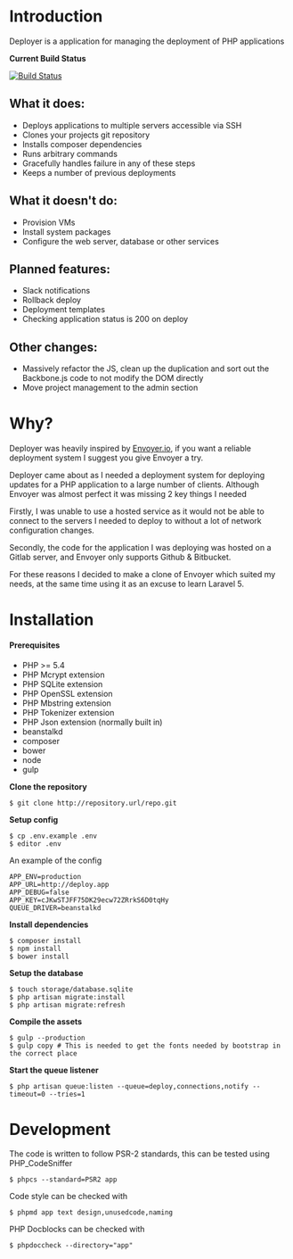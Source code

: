 # Introduction

Deployer is a application for managing the deployment of PHP applications

**Current Build Status**

[![Build Status](http://ci.rebelinblue.com/build-status/image/3?branch=master)](http://ci.rebelinblue.com/build-status/view/3?branch=master)

## What it does:
* Deploys applications to multiple servers accessible via SSH
* Clones your projects git repository
* Installs composer dependencies
* Runs arbitrary commands
* Gracefully handles failure in any of these steps
* Keeps a number of previous deployments

## What it doesn't do:
* Provision VMs
* Install system packages
* Configure the web server, database or other services

## Planned features:
* Slack notifications
* Rollback deploy
* Deployment templates
* Checking application status is 200 on deploy

## Other changes:
* Massively refactor the JS, clean up the duplication and sort out the Backbone.js code to not modify the DOM directly
* Move project management to the admin section

# Why?

Deployer was heavily inspired by [Envoyer.io](https://envoyer.io), if you want a reliable deployment system I suggest you give Envoyer a try.

Deployer came about as I needed a deployment system for deploying updates for a PHP application to a large number of clients. Although Envoyer was almost perfect it was missing 2 key things I needed

Firstly, I was unable to use a hosted service as it would not be able to connect to the servers I needed to deploy to without a lot of network configuration changes.

Secondly, the code for the application I was deploying was hosted on a Gitlab server, and Envoyer only supports Github & Bitbucket.

For these reasons I decided to make a clone of Envoyer which suited my needs, at the same time using it as an excuse to learn Laravel 5.

# Installation

#### Prerequisites 

* PHP >= 5.4
* PHP Mcrypt extension
* PHP SQLite extension
* PHP OpenSSL extension
* PHP Mbstring extension
* PHP Tokenizer extension
* PHP Json extension (normally built in)
* beanstalkd
* composer
* bower
* node
* gulp

**Clone the repository**

    $ git clone http://repository.url/repo.git

**Setup config**

    $ cp .env.example .env
    $ editor .env

An example of the config

    APP_ENV=production
    APP_URL=http://deploy.app
    APP_DEBUG=false
    APP_KEY=cJKwSTJFF75DK29ecw72ZRrkS6D0tqHy
    QUEUE_DRIVER=beanstalkd

**Install dependencies**

    $ composer install
    $ npm install
    $ bower install

**Setup the database**

    $ touch storage/database.sqlite
    $ php artisan migrate:install
    $ php artisan migrate:refresh

**Compile the assets**

    $ gulp --production
    $ gulp copy # This is needed to get the fonts needed by bootstrap in the correct place

**Start the queue listener**

    $ php artisan queue:listen --queue=deploy,connections,notify --timeout=0 --tries=1

# Development

The code is written to follow PSR-2 standards, this can be tested using PHP_CodeSniffer

    $ phpcs --standard=PSR2 app

Code style can be checked with

    $ phpmd app text design,unusedcode,naming

PHP Docblocks can be checked with

    $ phpdoccheck --directory="app"
